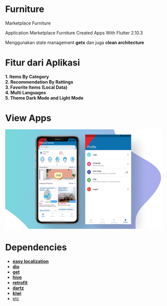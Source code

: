 # Furniture
Marketplace Furniture

Application Marketplace Furniture
Created Apps With Flutter 2.10.3

Menggunakan state management <b>getx</b> dan juga <b>clean architecture</b>

# Fitur dari Aplikasi 
<b>1. Items By Category</b><br>
<b>2. Recommendation By Rattings</b><br>
<b>3. Favorite Items (Local Data)</b><br>
<b>4. Multi Languages</b><br>
<b>5. Theme Dark Mode and Light Mode</b><br>

# View Apps
<img src="https://github.com/fanfantasi/Furniture/blob/Master/assets/screenshoot.png">

# Dependencies
<ul>
  <li><a href="https://pub.dev/packages/easy_localization"><b>easy localization</b></a></li>
  <li><a href="https://pub.dev/packages/dio"><b>dio</b></a></li>
  <li><a href="https://pub.dev/packages/get"><b>get</b></a></li>
  <li><a href="https://pub.dev/packages/hive"><b>hive</b></a></li>
  <li><a href="https://pub.dev/packages/retrofit"><b>retrofit</b></a></li>
  <li><a href="https://pub.dev/packages/dartz"><b>dartz</b></a></li>
  <li><a href="https://pub.dev/packages/kiwi"><b>kiwi</b></a></li>
  <li><a href="https://pub.dev/">etc</a></li>
</ul>
